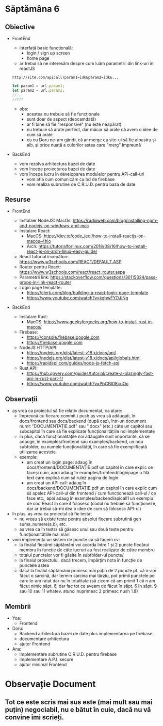 # Săptămâna 6 

## Obiective
 - FrontEnd
    - interfață basic funcțională:
        - login / sign up screen
        - home page
    - ar trebui să ne interesăm despre cum luăm
    parametrii din link-uri în reactJS
    ```
    http://site.com/apicall?param1=idk&param2=idk&...
    ```
    ```js
    let param1 = url.param1;
    let param2 = url.param2;
    //...
    //???
    ```
    - obs:
        - acestea nu trebuie să fie funcționale
        - sunt doar de aspect (deocamdată)
        - ar fi bine să fie "responsive" (nu este neapărat)
        - nu trebuie să arate perfect, dar
        măcar să arate că avem o idee de cum să arate
        - eu cu Doru ne-am gândit că ar merge ca site-ul
        să fie albastru și alb, și orice nuață a culorilor
        astea care "merg" împreună
    
 - BackEnd
    - vom rezolva arhitectura bazei de date
    - vom începe proiectarea bazei de date
    - vom începe lucru în developarea modulelor
    pentru API-call-uri
        - vom afla cum comunicăm cu bd de firebase
        - vom realiza subrutine de C.R.U.D. pentru
        baza de date

## Resurse
 - FrontEnd
    - Instalaer NodeJS:
        MacOs: https://radixweb.com/blog/installing-npm-and-nodejs-on-windows-and-mac
    - Instalare React:
        - MacOS: https://dev.to/code_jedi/how-to-install-reactjs-on-macos-4hio
        - Arch: https://tutorialforlinux.com/2018/08/16/how-to-install-react-js-on-arch-linux-easy-guide/
    - React tutorial începători: https://www.w3schools.com/REACT/DEFAULT.ASP
    - Router pentru React: https://www.w3schools.com/react/react_router.aspa
    - Parametrii link: https://stackoverflow.com/questions/30115324/pass-props-in-link-react-router
    - Login page template:
        - https://clerk.com/blog/building-a-react-login-page-template
        - https://www.youtube.com/watch?v=kghwFYOJiNg

 - BackEnd
    - Instalare Rust:
        - MacOS: https://www.geeksforgeeks.org/how-to-install-rust-in-macos/
    - Firebase: 
        - https://console.firebase.google.com
        - https://firebase.google.com
    - NodeJS HTTP/API:
        - https://nodejs.org/dist/latest-v18.x/docs/api/
        - https://nodejs.org/dist/latest-v18.x/docs/api/globals.html
        - https://rapidapi.com/guides/node-js-fetch-api
    - Rust API:
        - https://hub.qovery.com/guides/tutorial/create-a-blazingly-fast-api-in-rust-part-1/
        - https://www.youtube.com/watch?v=PbCBlOKcuOo

## Observații
 - aș vrea ca proiectul să fie relativ documentat, ca atare:
    - împreună cu fiecare commit / push aș vrea să adăugați, în docs/frontend sau docs/backend (după caz), într-un document numit "DOCUMENTAȚIE.pdf" sau ".docx" (etc.) câte un capitol sau subcapitol în care să fie explicate funcționalitățiile noi implementate
    - în plus, dacă funcționalitățile noi adăugate sunt importante, să se adauge, în examples/frontend sau examples/backend, un nou subfolder, cu numele funcționalității, în care să fie exemplificată utilizarea acesteia
    - exemple:
        - am creat un login page: adaug în docs/frontend/DOCUMENTAȚIE.pdf un capitol în care explic ce faceși cum, apoi adaug în examples/frontend/loginpage o filă text care explică cum să rulez pagina de login
        - am creat un API call: adaug în docs/backend/DOCUMENTAȚIE.pdf un capitol în care explic cum să apelez API-call-ul din frontend / cum funcționează call-ul / ce face etc., apoi adaug în examples/backend/apicall1 un exemplu de cod React în care îl folosesc (codul nu trebuie să funcționeze, dar ar trebui să-mi dea o idee de cum să folosesc API-ul)
 - în plus, aș vrea ca proiectul să fie testat
    - nu vreau să existe teste pentru absolut fiecare subrutină gen suma_numere(a,b), etc.
    - aș vrea ca în tests/ să găsesc unul sau două teste pentru funcționalitățiile mai mari
 - vom implementa un sistem de puncte ca să facem cv:
    - la finalul fiecărei săptămâni voi acorda între 1 și 2 puncte fiecărui membru în funcție de câte
    lucruri au fost realizate de către membru
    - totalul punctelor vor fi găsite în subfolder-ul puncte/
    - la finalul proiectului, dacă trecem, împărțim nota în funcție de punctele astea
    - dacă la finalul săptămânii primesc mai puțin de 2 puncte pt. că n-am făcut o sarcină, dar termin sarcina mai târziu, pot primii punctele pe care le-am ratat dar nu în totalitate (să zicem că am primit 1 că n am făcut nimic săpt. 6, dar fac tot ce aveam de făcut în săpt. 6 în săpt. 9 sau 10 sau 11 whatev. atunci nuprimesc 2 primesc nush 1.8)

## Membrii

 - Yoa: 
    - Frontend
 - Doru:
    - Backend arhitectura bazei de date plus implementarea pe firebase
    - documentare arhitectura
    - ajutor Frontend
 - Ana:
    - Implementare subrutine C.R.U.D. pentru firebase
    - Implementare A.P.I. secure
    - ajutor minimal Frontend

# Observație Document
<h2> Tot ce este scris mai sus este (mai mult sau mai puțin) negociabil, nu e bătut în cuie, dacă nu vă convine îmi scrieți.<h2>

